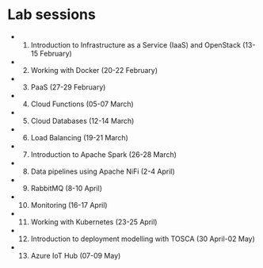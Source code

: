 # Lab sessions

- 1. Introduction to Infrastructure as a Service (IaaS) and OpenStack (13-15 February)
- 2. Working with Docker (20-22 February)
- 3. PaaS (27-29 February)
- 4. Cloud Functions (05-07 March)
- 5. Cloud Databases (12-14 March)
- 6. Load Balancing (19-21 March)
- 7. Introduction to Apache Spark (26-28 March)
- 8. Data pipelines using Apache NiFi (2-4 April)
- 9. RabbitMQ (8-10 April)
- 10. Monitoring (16-17 April)
- 11. Working with Kubernetes (23-25 April)
- 12. Introduction to deployment modelling with TOSCA (30 April-02 May)
- 13. Azure IoT Hub (07-09 May) 
